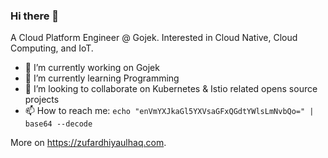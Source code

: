 ### Hi there 👋

A Cloud Platform Engineer @ Gojek. Interested in Cloud Native, Cloud Computing, and IoT.

- 🔭 I’m currently working on Gojek
- 🌱 I’m currently learning Programming
- 👯 I’m looking to collaborate on Kubernetes & Istio related opens source projects
- 📫 How to reach me: `echo "enVmYXJkaGl5YXVsaGFxQGdtYWlsLmNvbQo=" | base64 --decode`

More on https://zufardhiyaulhaq.com.
